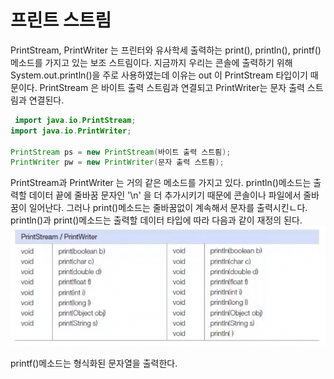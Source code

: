 # 프린트 스트림

PrintStream, PrintWriter 는 프린터와 유사학세 출력하는 print(), println(), printf() 메소드를 가지고 있는 보조 스트림이다.
지금까지 우리는 콘솔에 출력하기 위해 System.out.println()을 주로 사용하였는데 이유는 out 이 PrintStream 타입이기 때문이다.
PrintStream 은 바이트 출력 스트림과 연결되고 PrintWriter는 문자 출력 스트림과 연결된다.

```java
 import java.io.PrintStream;
import java.io.PrintWriter;

PrintStream ps = new PrintStream(바이트 출력 스트릠);
PrintWriter pw = new PrintWriter(문자 출력 스트릠);
```

PrintStream과 PrintWriter 는 거의 같은 메소드를 가지고 있다. println()메소드는 출력할 데이터 끝에 줄바꿈 문자인 '\n' 을 더 추가시키기 때문에 콘솔이나 파일에서 줄바꿈이 일어난다.
그러나 print()메소드는 줄바꿈없이 계속해서 문자를 출력시킨ㄴ다. println()과 print()메소드는 출력할 데이터 타입에 따라 다음과  같이 재정의 된다.
![img_2.png](resource/img_2.png)

printf()메소드는 형식화된 문자열을 출력한다.
